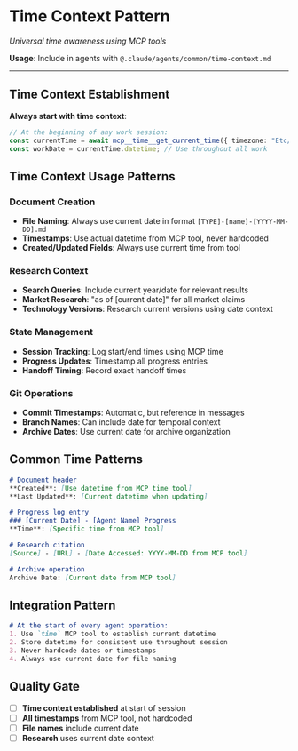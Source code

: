 # Time Context Pattern
*Universal time awareness using MCP tools*

**Usage**: Include in agents with `@.claude/agents/common/time-context.md`

---

## Time Context Establishment

**Always start with time context**:
```typescript
// At the beginning of any work session:
const currentTime = await mcp__time__get_current_time({ timezone: "Etc/UTC" });
const workDate = currentTime.datetime; // Use throughout all work
```

## Time Context Usage Patterns

### Document Creation
- **File Naming**: Always use current date in format `[TYPE]-[name]-[YYYY-MM-DD].md`
- **Timestamps**: Use actual datetime from MCP tool, never hardcoded
- **Created/Updated Fields**: Always use current time from tool

### Research Context
- **Search Queries**: Include current year/date for relevant results
- **Market Research**: "as of [current date]" for all market claims
- **Technology Versions**: Research current versions using date context

### State Management
- **Session Tracking**: Log start/end times using MCP time
- **Progress Updates**: Timestamp all progress entries
- **Handoff Timing**: Record exact handoff times

### Git Operations
- **Commit Timestamps**: Automatic, but reference in messages
- **Branch Names**: Can include date for temporal context
- **Archive Dates**: Use current date for archive organization

## Common Time Patterns

```markdown
# Document header
**Created**: [Use datetime from MCP time tool]
**Last Updated**: [Current datetime when updating]

# Progress log entry
### [Current Date] - [Agent Name] Progress
**Time**: [Specific time from MCP tool]

# Research citation
[Source] - [URL] - [Date Accessed: YYYY-MM-DD from MCP tool]

# Archive operation
Archive Date: [Current date from MCP tool]
```

## Integration Pattern
```markdown
# At the start of every agent operation:
1. Use `time` MCP tool to establish current datetime
2. Store datetime for consistent use throughout session
3. Never hardcode dates or timestamps
4. Always use current date for file naming
```

## Quality Gate
- [ ] **Time context established** at start of session
- [ ] **All timestamps** from MCP tool, not hardcoded
- [ ] **File names** include current date
- [ ] **Research** uses current date context
